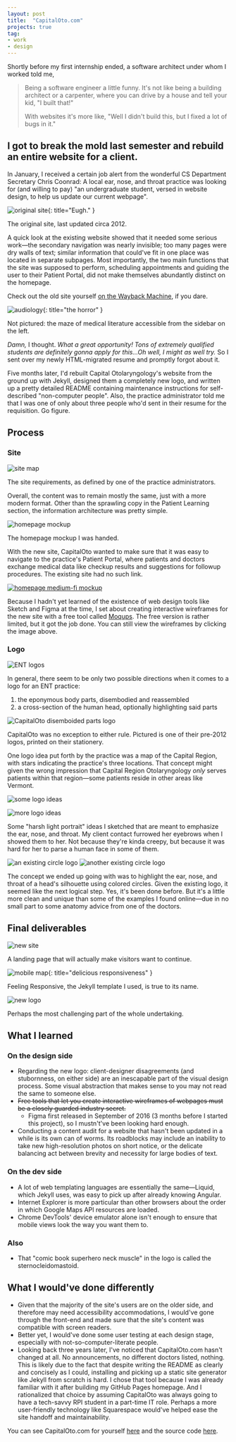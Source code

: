 ```yaml
---
layout: post
title:  "CapitalOto.com"
projects: true
tag:
- work
- design
---
```

Shortly before my first internship ended, a software architect under whom I worked told me,

>Being a software engineer a little funny. It's not like being a building architect or a carpenter, where you can drive by a house and tell your kid, "I built that!"
>
>With websites it's more like, "Well I didn't build this, but I fixed a lot of bugs in it."

## I got to break the mold last semester and rebuild an entire website for a client.

In January, I received a certain job alert from the wonderful CS Department Secretary Chris Coonrad: A local ear, nose, and throat practice was looking for (and willing to pay) "an undergraduate student, versed in website design, to help us update our current webpage".

![original site](/assets/images/site_old.png){: title="Eugh." }
<figcaption class="caption">The original site, last updated circa 2012.</figcaption>

A quick look at the existing website showed that it needed some serious work&mdash;the secondary navigation was nearly invisible; too many pages were dry walls of text; similar information that could've fit in one place was located in separate subpages. Most importantly, the two main functions that the site was supposed to perform, scheduling appointments and guiding the user to their Patient Portal, did not make themselves abundantly distinct on the homepage.

Check out the old site yourself [on the Wayback Machine](https://web.archive.org/web/20170127015216/http://capitaloto.com/), if you dare.

![audiology](/assets/images/audiology.png){: title="the horror" }
<figcaption class="caption">Not pictured: the maze of medical literature accessible from the sidebar on the left.</figcaption>

*Damn,* I thought. *What a great opportunity! Tons of extremely qualified students are definitely gonna apply for this...Oh well, I might as well try.* So I sent over my newly HTML-migrated resume and promptly forgot about it.

Five months later, I'd rebuilt Capital Otolaryngology's website from the ground up with Jekyll, designed them a completely new logo, and written up a pretty detailed README containing maintenance instructions for self-described "non-computer people". Also, the practice administrator told me that I was one of only about three people who'd sent in their resume for the requisition. Go figure.

## Process

### Site

![site map](/assets/images/site_map.jpeg)
<figcaption class="caption">The site requirements, as defined by one of the practice administrators.</figcaption>

Overall, the content was to remain mostly the same, just with a more modern format. Other than the sprawling copy in the Patient Learning section, the information architecture was pretty simple.

![homepage mockup](/assets/images/homepage_mockup.jpeg)
<figcaption class="caption">The homepage mockup I was handed.</figcaption>

With the new site, CapitalOto wanted to make sure that it was easy to navigate to the practice's Patient Portal, where patients and doctors exchange medical data like checkup results and suggestions for followup procedures. The existing site had no such link.

[![homepage medium-fi mockup](/assets/images/homepage_medium_fi_mockup.png)](https://app.moqups.com/4wHHArhWuk/view/page/a71fc1274)

Because I hadn't yet learned of the existence of web design tools like Sketch and Figma at the time, I set about creating interactive wireframes for the new site with a free tool called [Moqups](https://moqups.com/). The free version is rather limited, but it got the job done. You can still view the wireframes by clicking the image above.

### Logo

![ENT logos](/assets/images/ent_logos.png)

In general, there seem to be only two possible directions when it comes to a logo for an ENT practice:

1. the eponymous body parts, disembodied and reassembled
2. a cross-section of the human head, optionally highlighting said parts

![CapitalOto disemboided parts logo](/assets/images/crog_logo_old.jpeg)

CapitalOto was no exception to either rule. Pictured is one of their pre-2012 logos, printed on their stationery. 

One logo idea put forth by the practice was a map of the Capital Region, with stars indicating the practice's three locations. That concept might given the wrong impression that Capital Region Otolaryngology *only* serves patients within that region&mdash;some patients reside in other areas like Vermont.

![some logo ideas](/assets/images/crog_logo_ideas.jpeg)

![more logo ideas](/assets/images/more_logo_ideas.png)

Some "harsh light portrait" ideas I sketched that are meant to emphasize the ear, nose, and throat. My client contact furrowed her eyebrows when I showed them to her. Not because they're kinda creepy, but because it was hard for her to parse a human face in some of them.

![an existing circle logo](https://static.wixstatic.com/media/6fa9e9_5aece613965a48ee933f66ca5b4c8ec0~mv2.gif)
![another existing circle logo](https://cdn.websites.hibu.com/a86e23059d774356be073b8b82a67804/dms3rep/multi/mobile/logo01.png)

The concept we ended up going with was to highlight the ear, nose, and throat of a head's silhouette using colored circles. Given the existing logo, it seemed like the next logical step. Yes, it's been done before. But it's a little more clean and unique than some of the examples I found online&mdash;due in no small part to some anatomy advice from one of the doctors.

## Final deliverables

![new site](/assets/images/site_new.png)
<figcaption class="caption">A landing page that will actually make visitors want to continue.</figcaption>

![mobile map](/assets/images/map_mobile.png){: title="delicious responsiveness" }
<figcaption class="caption">Feeling Responsive, the Jekyll template I used, is true to its name.</figcaption>

![new logo](https://github.com/dawneraq/capitaloto/blob/master/assets/img/capitaloto_logo.png?raw=true)
<figcaption class="caption">Perhaps the most challenging part of the whole undertaking.</figcaption>

## What I learned

### On the design side

- Regarding the new logo: client-designer disagreements (and stubornness, on either side) are an inescapable part of the visual design process. Some visual abstraction that makes sense to you may not read the same to someone else.
- ~~Free tools that let you create interactive wireframes of webpages must be a closely guarded industry secret.~~
  - Figma first released in September of 2016 (3 months before I started this project), so I mustn't've been looking hard enough.
- Conducting a content audit for a website that hasn't been updated in a while is its own can of worms. Its roadblocks may include an inability to take new high-resolution photos on short notice, or the delicate balancing act between brevity and necessity for large bodies of text.

### On the dev side

- A lot of web templating languages are essentially the same&mdash;Liquid, which Jekyll uses, was easy to pick up after already knowing Angular.
- Internet Explorer is more particular than other browsers about the order in which Google Maps API resources are loaded.
- Chrome DevTools' device emulator alone isn't enough to ensure that mobile views look the way you want them to.

### Also

- That "comic book superhero neck muscle" in the logo is called the sternocleidomastoid.

## What I would've done differently

- Given that the majority of the site's users are on the older side, and therefore may need accessibility accommodations, I would've gone through the front-end and made sure that the site's content was compatible with screen readers.
- Better yet, I would've done some user testing at each design stage, especially with not-so-computer-literate people.
- Looking back three years later, I've noticed that CapitalOto.com hasn't changed at all. No announcements, no different doctors listed, nothing. This is likely due to the fact that despite writing the README as clearly and concisely as I could, installing and picking up a static site generator like Jekyll from scratch is hard. I chose that tool because I was already familiar with it after building my GitHub Pages homepage. And I rationalized that choice by assuming CapitalOto was always going to have a tech-savvy RPI student in a part-time IT role. Perhaps a more user-friendly technology like Squarespace would've helped ease the site handoff and maintainability.

You can see CapitalOto.com for yourself [here](https://capitaloto.com) and the source code [here](https://github.com/dawneraq/capitaloto).
